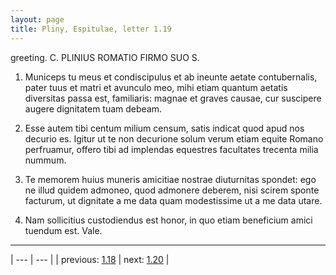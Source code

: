 ```yaml
---
layout: page
title: Pliny, Espitulae, letter 1.19
---
```


greeting. C. PLINIUS ROMATIO FIRMO SUO S.



1. Municeps tu meus et condiscipulus et ab ineunte aetate contubernalis, pater tuus et matri et avunculo meo, mihi etiam quantum aetatis diversitas passa est, familiaris: magnae et graves causae, cur suscipere augere dignitatem tuam debeam.



2. Esse autem tibi centum milium censum, satis indicat quod apud nos decurio es. Igitur ut te non decurione solum verum etiam equite Romano perfruamur, offero tibi ad implendas equestres facultates trecenta milia nummum.



3. Te memorem huius muneris amicitiae nostrae diuturnitas spondet: ego ne illud quidem admoneo, quod admonere deberem, nisi scirem sponte facturum, ut dignitate a me data quam modestissime ut a me data utare.



4. Nam sollicitius custodiendus est honor, in quo etiam beneficium amici tuendum est. Vale.



---

| --- | --- |
| previous: [1.18](../1.18/) | next: [1.20](../1.20/) |